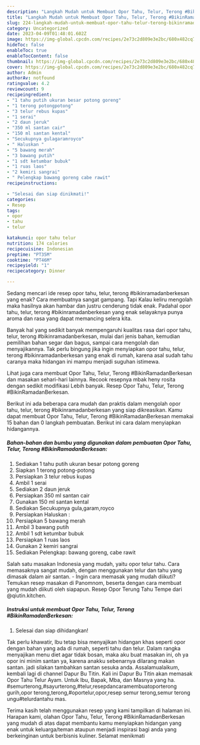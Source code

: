 ```yaml
---
description: "Langkah Mudah untuk Membuat Opor Tahu, Telur, Terong #BikinRamadanBerkesan yang Lezat"
title: "Langkah Mudah untuk Membuat Opor Tahu, Telur, Terong #BikinRamadanBerkesan yang Lezat"
slug: 224-langkah-mudah-untuk-membuat-opor-tahu-telur-terong-bikinramadanberkesan-yang-lezat
category: Uncategorized
date: 2023-04-09T01:48:01.602Z
image: https://img-global.cpcdn.com/recipes/2e73c2d809e3e2bc/680x482cq70/opor-tahu-telur-terong-bikinramadanberkesan-foto-resep-utama.jpg
hideToc: false
enableToc: true
enableTocContent: false
thumbnail: https://img-global.cpcdn.com/recipes/2e73c2d809e3e2bc/680x482cq70/opor-tahu-telur-terong-bikinramadanberkesan-foto-resep-utama.jpg
cover: https://img-global.cpcdn.com/recipes/2e73c2d809e3e2bc/680x482cq70/opor-tahu-telur-terong-bikinramadanberkesan-foto-resep-utama.jpg
author: Admin
authorAv: notfound
ratingvalue: 4.2
reviewcount: 9
recipeingredient:
- "1 tahu putih ukuran besar potong goreng"
- "1 terong potongpotong"
- "3 telur rebus kupas"
- "1 serai"
- "2 daun jeruk"
- "350 ml santan cair"
- "150 ml santan kental"
- "Secukupnya gulagaramroyco"
- " Haluskan "
- "5 bawang merah"
- "3 bawang putih"
- "1 sdt ketumbar bubuk"
- "1 ruas laos"
- "2 kemiri sangrai"
- " Pelengkap bawang goreng cabe rawit"
recipeinstructions:

- "Selesai dan siap dinikmati!"
categories:
- Resep
tags:
- opor
- tahu
- telur

katakunci: opor tahu telur 
nutrition: 174 calories
recipecuisine: Indonesian
preptime: "PT35M"
cooktime: "PT46M"
recipeyield: "1"
recipecategory: Dinner

---
```



Sedang mencari ide resep opor tahu, telur, terong #bikinramadanberkesan yang enak? Cara membuatnya sangat gampang. Tapi Kalau keliru mengolah maka hasilnya akan hambar dan justru cenderung tidak enak. Padahal opor tahu, telur, terong #bikinramadanberkesan yang enak selayaknya punya aroma dan rasa yang dapat memancing selera kita.


Banyak hal yang sedikit banyak mempengaruhi kualitas rasa dari opor tahu, telur, terong #bikinramadanberkesan, mulai dari jenis bahan, kemudian pemilihan bahan segar dan bagus, sampai cara mengolah dan menyajikannya. Tak perlu bingung jika ingin menyiapkan opor tahu, telur, terong #bikinramadanberkesan yang enak di rumah, karena asal sudah tahu caranya maka hidangan ini mampu menjadi suguhan istimewa.

Lihat juga cara membuat Opor Tahu, Telur, Terong #BikinRamadanBerkesan dan masakan sehari-hari lainnya. Recook resepnya mbak heny rosita dengan sedikit modifikasi Lebih banyak. Resep Opor Tahu, Telur, Terong #BikinRamadanBerkesan.


Berikut ini ada beberapa cara mudah dan praktis dalam mengolah opor tahu, telur, terong #bikinramadanberkesan yang siap dikreasikan. Kamu dapat membuat Opor Tahu, Telur, Terong #BikinRamadanBerkesan memakai 15 bahan dan 0 langkah pembuatan. Berikut ini cara dalam menyiapkan hidangannya.

<!--inarticleads1-->

##### Bahan-bahan dan bumbu yang digunakan dalam pembuatan Opor Tahu, Telur, Terong #BikinRamadanBerkesan:

1. Sediakan 1 tahu putih ukuran besar potong goreng
1. Siapkan 1 terong potong-potong
1. Persiapkan 3 telur rebus kupas
1. Ambil 1 serai
1. Sediakan 2 daun jeruk
1. Persiapkan 350 ml santan cair
1. Gunakan 150 ml santan kental
1. Sediakan Secukupnya gula,garam,royco
1. Persiapkan  Haluskan :
1. Persiapkan 5 bawang merah
1. Ambil 3 bawang putih
1. Ambil 1 sdt ketumbar bubuk
1. Persiapkan 1 ruas laos
1. Gunakan 2 kemiri sangrai
1. Sediakan  Pelengkap: bawang goreng, cabe rawit


Salah satu masakan Indonesia yang mudah, yaitu opor telur tahu. Cara memasaknya sangat mudah, dengan menggunakan telur dan tahu yang dimasak dalam air santan. - Ingin cara memasak yang mudah diikuti? Temukan resep masakan di Panomnom, beserta dengan cara membuat yang mudah diikuti oleh siapapun. Resep Opor Terung Tahu Tempe dari @qiutin.kitchen. 

<!--inarticleads2-->

##### Instruksi untuk membuat Opor Tahu, Telur, Terong #BikinRamadanBerkesan:


1. Selesai dan siap dihidangkan!

Tak perlu khawatir, Ibu tetap bisa menyajikan hidangan khas seperti opor dengan bahan yang ada di rumah, seperti tahu dan telur. Dalam rangka menyajikan menu diet agar tidak bosan, maka aku buat masakan ini, oh ya opor ini minim santan ya, karena anakku sebenarnya dilarang makan santan. jadi silakan tambahkan santan sesuka anda. Assalamualaikum, kembali lagi di channel Dapur Bu Titin. Kali ini Dapur Bu Titin akan memasak Opor Tahu Telur Ayam. Untuk Ibu, Bapak, Mba, dan Masnya yang ha. #semurterong,#sayurterong,#telur,resepdancaramembuatoporterong gurih,opor terong,terong,#oportelur,opor,resep semur terong,semur terong ungu#telurdantahu mas. 

Terima kasih telah menggunakan resep yang kami tampilkan di halaman ini. Harapan kami, olahan Opor Tahu, Telur, Terong #BikinRamadanBerkesan yang mudah di atas dapat membantu kamu menyiapkan hidangan yang enak untuk keluarga/teman ataupun menjadi inspirasi bagi anda yang berkeinginan untuk berbisnis kuliner. Selamat menikmati

